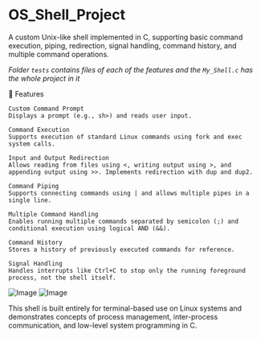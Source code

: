 # OS_Shell_Project
A custom Unix-like shell implemented in C, supporting basic command execution, piping, redirection, signal handling, command history, and multiple command operations.

*Folder `tests` contains files of each of the features and the `My_Shell.c` has the whole project in it*

🔧 Features

    Custom Command Prompt
    Displays a prompt (e.g., sh>) and reads user input.

    Command Execution
    Supports execution of standard Linux commands using fork and exec system calls.

    Input and Output Redirection
    Allows reading from files using <, writing output using >, and appending output using >>. Implements redirection with dup and dup2.

    Command Piping
    Supports connecting commands using | and allows multiple pipes in a single line.

    Multiple Command Handling
    Enables running multiple commands separated by semicolon (;) and conditional execution using logical AND (&&).

    Command History
    Stores a history of previously executed commands for reference.

    Signal Handling
    Handles interrupts like Ctrl+C to stop only the running foreground process, not the shell itself.

![Image](https://github.com/user-attachments/assets/bf2eb6e4-f313-4d62-ae04-f066495ef95b)
![Image](https://github.com/user-attachments/assets/7c24b245-e2be-4cd6-b815-de1ee285b390)

This shell is built entirely for terminal-based use on Linux systems and demonstrates concepts of process management, inter-process communication, and low-level system programming in C.
